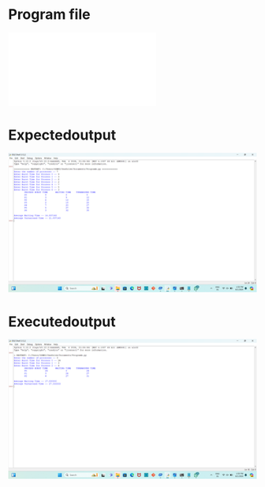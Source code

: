 # Program file

![FCFS](FCFS.py)

# Expectedoutput

![Expectedoutput](Expectedoutput.png)

# Executedoutput

![Executedoutput](Executedoutput.png)
